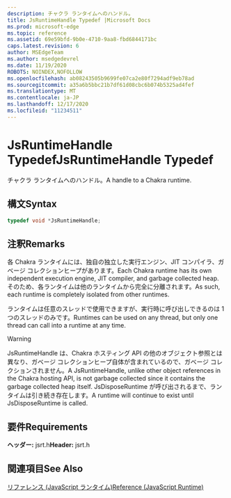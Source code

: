 ```yaml
---
description: チャクラ ランタイムへのハンドル。
title: JsRuntimeHandle Typedef |Microsoft Docs
ms.prod: microsoft-edge
ms.topic: reference
ms.assetid: 69e59bfd-9b0e-4710-9aa8-fbd6844171bc
caps.latest.revision: 6
author: MSEdgeTeam
ms.author: msedgedevrel
ms.date: 11/19/2020
ROBOTS: NOINDEX,NOFOLLOW
ms.openlocfilehash: ab08243505b9699fe07ca2e80f7294adf9eb78ad
ms.sourcegitcommit: a35a6b5bbc21b7df61d08cbc6b074b5325ad4fef
ms.translationtype: MT
ms.contentlocale: ja-JP
ms.lasthandoff: 12/17/2020
ms.locfileid: "11234511"
---
```

# <span data-ttu-id="55cd6-103">JsRuntimeHandle Typedef</span><span class="sxs-lookup"><span data-stu-id="55cd6-103">JsRuntimeHandle Typedef</span></span>

<span data-ttu-id="55cd6-104">チャクラ ランタイムへのハンドル。</span><span class="sxs-lookup"><span data-stu-id="55cd6-104">A handle to a Chakra runtime.</span></span>  
  
## <span data-ttu-id="55cd6-105">構文</span><span class="sxs-lookup"><span data-stu-id="55cd6-105">Syntax</span></span>  
  
```cpp  
typedef void *JsRuntimeHandle;  
```  
  
## <span data-ttu-id="55cd6-106">注釈</span><span class="sxs-lookup"><span data-stu-id="55cd6-106">Remarks</span></span>  
 <span data-ttu-id="55cd6-107">各 Chakra ランタイムには、独自の独立した実行エンジン、JIT コンパイラ、ガベージ コレクションヒープがあります。</span><span class="sxs-lookup"><span data-stu-id="55cd6-107">Each Chakra runtime has its own independent execution engine, JIT compiler, and garbage collected heap.</span></span> <span data-ttu-id="55cd6-108">そのため、各ランタイムは他のランタイムから完全に分離されます。</span><span class="sxs-lookup"><span data-stu-id="55cd6-108">As such, each runtime is completely isolated from other runtimes.</span></span>  
  
 <span data-ttu-id="55cd6-109">ランタイムは任意のスレッドで使用できますが、実行時に呼び出しできるのは 1 つのスレッドのみです。</span><span class="sxs-lookup"><span data-stu-id="55cd6-109">Runtimes can be used on any thread, but only one thread can call into a runtime at any time.</span></span>  
  
> [!WARNING]
>  <span data-ttu-id="55cd6-110">JsRuntimeHandle は、Chakra ホスティング API の他のオブジェクト参照とは異なり、ガベージ コレクションヒープ自体が含まれているので、ガベージ コレクションされません。</span><span class="sxs-lookup"><span data-stu-id="55cd6-110">A JsRuntimeHandle, unlike other object references in the Chakra hosting API, is not garbage collected since it contains the garbage collected heap itself.</span></span> <span data-ttu-id="55cd6-111">JsDisposeRuntime が呼び出されるまで、ランタイムは引き続き存在します。</span><span class="sxs-lookup"><span data-stu-id="55cd6-111">A runtime will continue to exist until JsDisposeRuntime is called.</span></span>  
  
## <span data-ttu-id="55cd6-112">要件</span><span class="sxs-lookup"><span data-stu-id="55cd6-112">Requirements</span></span>  
 <span data-ttu-id="55cd6-113">**ヘッダー:** jsrt.h</span><span class="sxs-lookup"><span data-stu-id="55cd6-113">**Header:** jsrt.h</span></span>  
  
## <span data-ttu-id="55cd6-114">関連項目</span><span class="sxs-lookup"><span data-stu-id="55cd6-114">See Also</span></span>  
 [<span data-ttu-id="55cd6-115">リファレンス (JavaScript ランタイム)</span><span class="sxs-lookup"><span data-stu-id="55cd6-115">Reference (JavaScript Runtime)</span></span>](../chakra-hosting/reference-javascript-runtime.md)
